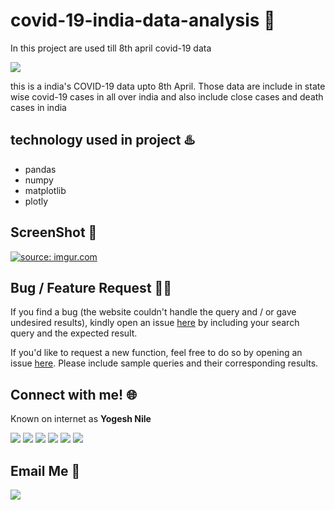 # covid-19-india-data-analysis :notebook:
In this project are used till 8th april covid-19 data

![](https://camo.githubusercontent.com/2fb0723ef80f8d87a51218680e209c66f213edf8/68747470733a2f2f666f7274686562616467652e636f6d2f696d616765732f6261646765732f6d6164652d776974682d707974686f6e2e737667)

this is a india's COVID-19 data upto 8th April. Those data are include in state wise covid-19 cases in all over india and also include close cases and death cases in india

## technology used in project :hotsprings:

 - pandas
 - numpy
 - matplotlib
 - plotly

## ScreenShot :camera_flash:

<a href="https://imgur.com/dlGGnyG"><img src="https://i.imgur.com/dlGGnyG.png" title="source: imgur.com" /></a>


## Bug / Feature Request :man_technologist:
If you find a bug (the website couldn't handle the query and / or gave undesired results), kindly open an issue [here](https://github.com/yogeshnile/covid-19-india-data-analysis/issues/new) by including your search query and the expected result.

If you'd like to request a new function, feel free to do so by opening an issue [here](https://github.com/yogeshnile/covid-19-india-data-analysis/issues/new). Please include sample queries and their corresponding results.


## Connect with me! 🌐
Known on internet as **Yogesh Nile**

[<img target="_blank" src="https://img.icons8.com/bubbles/100/000000/linkedin.png">](https://bit.ly/2Ky3ho6)  [<img target="_blank" src="https://img.icons8.com/bubbles/100/000000/github.png">](https://bit.ly/2yoggit) [<img target="_blank" src="https://img.icons8.com/bubbles/100/000000/twitter.png">](https://bit.ly/3dbLJLC) [<img target="_blank" src="https://img.icons8.com/bubbles/100/000000/telegram-app.png"/>](https://t.me/yogeshnile) [<img target="_blank" src="https://img.icons8.com/bubbles/100/000000/instagram-new.png">](https://bit.ly/3b9Qeo4)  [<img target="_blank" src="https://img.icons8.com/bubbles/100/000000/instagram.png">](https://bit.ly/32SXHV0)

## Email Me :e-mail:

[<img target="_blank" src="https://img.icons8.com/bubbles/100/000000/secured-letter.png">](mailto:yogeshnile.work4u@gmail.com)

